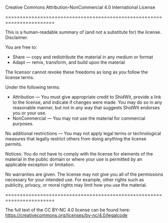 Creative Commons Attribution-NonCommercial 4.0 International License

=======================================================================

This is a human-readable summary of (and not a substitute for) the license. Disclaimer.

You are free to:
- Share — copy and redistribute the material in any medium or format
- Adapt — remix, transform, and build upon the material

The licensor cannot revoke these freedoms as long as you follow the license terms.

Under the following terms:
- Attribution — You must give appropriate credit to ShidWit, provide a link to the license, and indicate if changes were made. You may do so in any reasonable manner, but not in any way that suggests ShidWit endorses you or your use.
- NonCommercial — You may not use the material for commercial purposes.

No additional restrictions — You may not apply legal terms or technological measures that legally restrict others from doing anything the license permits.

Notices:
You do not have to comply with the license for elements of the material in the public domain or where your use is permitted by an applicable exception or limitation.

No warranties are given. The license may not give you all of the permissions necessary for your intended use. For example, other rights such as publicity, privacy, or moral rights may limit how you use the material.

=======================================================================

The full text of the CC BY-NC 4.0 license can be found here: 
https://creativecommons.org/licenses/by-nc/4.0/legalcode
